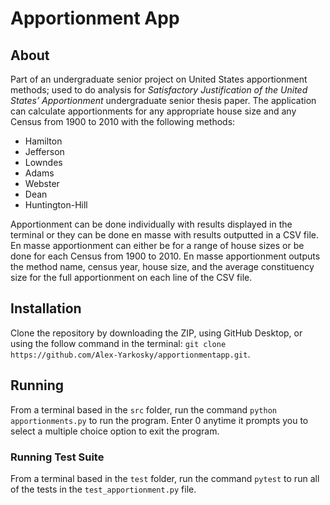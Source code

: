# Apportionment App

## About

Part of an undergraduate senior project on United States apportionment methods; used to do analysis for *Satisfactory Justification of the United States’ Apportionment* undergraduate senior thesis paper. The application can calculate apportionments for any appropriate house size and any Census from 1900 to 2010 with the following methods:

* Hamilton
* Jefferson
* Lowndes
* Adams
* Webster
* Dean
* Huntington-Hill

Apportionment can be done individually with results displayed in the terminal or they can be done en masse with results outputted in a CSV file. En masse apportionment can either be for a range of house sizes or be done for each Census from 1900 to 2010. En masse apportionment outputs the method name, census year, house size, and the average constituency size for the full apportionment on each line of the CSV file.

## Installation

Clone the repository by downloading the ZIP, using GitHub Desktop, or using the follow command in the terminal: `git clone https://github.com/Alex-Yarkosky/apportionmentapp.git`.

## Running

From a terminal based in the `src` folder, run the command `python apportionments.py` to run the program. Enter 0 anytime it prompts you to select a multiple choice option to exit the program.

### Running Test Suite

From a terminal based in the `test` folder, run the command `pytest` to run all of the tests in the `test_apportionment.py` file.
